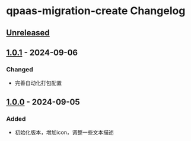 <!-- Keep a Changelog guide -> https://keepachangelog.com -->

# qpaas-migration-create Changelog

## [Unreleased]

## [1.0.1] - 2024-09-06

### Changed

- 完善自动化打包配置

## [1.0.0] - 2024-09-05

### Added

- 初始化版本，增加icon，调整一些文本描述

[Unreleased]: https://github.com/JustLookAtNow/qpaas-migration-create/compare/v1.0.1...HEAD
[1.0.1]: https://github.com/JustLookAtNow/qpaas-migration-create/compare/v1.0.0...v1.0.1
[1.0.0]: https://github.com/JustLookAtNow/qpaas-migration-create/commits/v1.0.0
